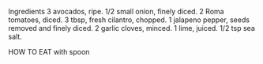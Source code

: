 Ingredients
3 avocados, ripe.
1/2 small onion, finely diced.
2 Roma tomatoes, diced.
3 tbsp, fresh cilantro, chopped.
1 jalapeno pepper, seeds removed and finely diced.
2 garlic cloves, minced.
1 lime, juiced.
1/2 tsp sea salt.

HOW TO EAT
with spoon
